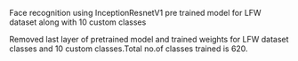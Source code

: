 
Face recognition using InceptionResnetV1 pre trained model for LFW dataset along with 10 custom classes

Removed last layer of pretrained model and trained weights for LFW dataset classes and 10 custom classes.Total no.of classes trained is 620.

